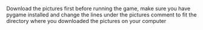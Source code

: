 Download the pictures first
before running the game, make sure you have pygame installed
and change the lines under the pictures comment to fit the directory where you downloaded
the pictures on your computer
